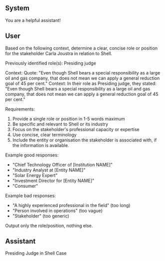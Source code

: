 ## System

You are a helpful assistant!

## User


Based on the following context, determine a clear, concise role or position for the stakeholder Carla Joustra in relation to Shell.

Previously identified role(s): Presiding judge

Context:
Quote: "Even though Shell bears a special responsibility as a large oil and gas company, that does not mean we can apply a general reduction goal of 45 per cent."
Context: In their role as Presiding judge, they stated: "Even though Shell bears a special responsibility as a large oil and gas company, that does not mean we can apply a general reduction goal of 45 per cent."

Requirements:
1. Provide a single role or position in 1-5 words maximum
2. Be specific and relevant to Shell or its industry
3. Focus on the stakeholder's professional capacity or expertise
4. Use concise, clear terminology
5. Include the entity or organisation the stakeholder is associated with, if the information is available.

Example good responses:
- "Chief Technology Officer of [Institution NAME]"
- "Industry Analyst at [Entity NAME]"
- "Solar Energy Expert"
- "Investment Director for [Entity NAME]"
- "Consumer"

Example bad responses:
- "A highly experienced professional in the field" (too long)
- "Person involved in operations" (too vague)
- "Stakeholder" (too generic)

Output only the role/position, nothing else.


## Assistant

Presiding Judge in Shell Case

